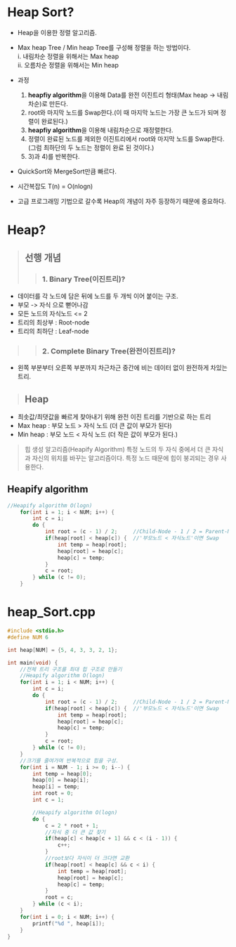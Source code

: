 # Heap Sort?
- Heap을 이용한 정렬 알고리즘.
- Max heap Tree / Min heap Tree를 구성해 정렬을 하는 방법이다.  
    i. 내림차순 정렬을 위해서는 Max heap  
    ii. 오름차순 정렬을 위해서는 Min heap
- 과정  
  1) **heapfiy algorithm**을 이용해 Data를 완전 이진트리 형태(Max heap -> 내림차순)로 만든다.  
  2) root와 마지막 노드를 Swap한다.(이 때 마지막 노드는 가장 큰 노드가 되며 정렬이 완료된다.)
  3) **heapfiy algorithm**을 이용해 내림차순으로 재정렬한다.
  4) 정렬이 완료된 노드를 제외한 이진트리에서 root와 마지막 노드를 Swap한다.(그럼 최하단의 두 노드는 정렬이 완료 된 것이다.)
  5) 3)과 4)를 반복한다.
  
- QuickSort와 MergeSort만큼 빠르다.
- 시간복잡도 T(n) = O(nlogn)
- 고급 프로그래밍 기법으로 갈수록 Heap의 개념이 자주 등장하기 때문에 중요하다.

# Heap?
>## 선행 개념
>>### 1. Binary Tree(이진트리)?
- 데이터를 각 노드에 담은 뒤에 노드를 두 개씩 이어 붙이는 구조.
- 부모 -> 자식 으로 뻗어나감
- 모든 노드의 자식노드 <= 2
- 트리의 최상부 : Root-node
- 트리의 최하단 : Leaf-node

>>### 2. Complete Binary Tree(완전이진트리)?
- 왼쪽 부분부터 오른쪽 부분까지 차근차근 중간에 비는 데이터 없이 완전하게 차있는 트리.

>## Heap
- 최솟값/최댓값을 빠르게 찾아내기 위해 완전 이진 트리를 기반으로 하는 트리 
- Max heap : 부모 노드 > 자식 노드 (더 큰 값이 부모가 된다)
- Min heap : 부모 노드 < 자식 노드 (더 작은 값이 부모가 된다.)
> 힙 생성 알고리즘(Heapify Algorithm)
> 특정 노드의 두 자식 중에서 더 큰 자식과 자신의 위치를 바꾸는 알고리즘이다.
> 특정 노드 때문에 힙이 붕괴되는 경우 사용한다.

## Heapify algorithm
```C++
//Heapify algorithm O(logn) 
	for(int i = 1; i < NUM; i++) {
		int c = i;
		do {
			int root = (c - 1) / 2;		//Child-Node - 1 / 2 = Parent-Node
			if(heap[root] < heap[c]) {	//'부모노드 < 자식노드'이면 Swap 
				int temp = heap[root];
				heap[root] = heap[c];
				heap[c] = temp;
			}
			c = root;
		} while (c != 0);
	}
```

# heap_Sort.cpp
```C++
#include <stdio.h>
#define NUM 6

int heap[NUM] = {5, 4, 3, 3, 2, 1};

int main(void) {
	//전체 트리 구조를 최대 힙 구조로 만들기
	//Heapify algorithm O(logn) 
	for(int i = 1; i < NUM; i++) {
		int c = i;
		do {
			int root = (c - 1) / 2;		//Child-Node - 1 / 2 = Parent-Node
			if(heap[root] < heap[c]) {	//'부모노드 < 자식노드'이면 Swap 
				int temp = heap[root];
				heap[root] = heap[c];
				heap[c] = temp;
			}
			c = root;
		} while (c != 0);
	}
	//크기를 줄여가며 반복적으로 힙을 구성.
	for(int i = NUM - 1; i >= 0; i--) {
		int temp = heap[0];
		heap[0] = heap[i];
		heap[i] = temp;
		int root = 0;
		int c = 1;

		//Heapify algorithm O(logn)
		do {
			c = 2 * root + 1;
			//자식 중 더 큰 값 찾기
			if(heap[c] < heap[c + 1] && c < (i - 1)) {
				c++;
			} 
			//root보다 자식이 더 크다면 교환
			if(heap[root] < heap[c] && c < i) {
				int temp = heap[root];
				heap[root] = heap[c];
				heap[c] = temp;
			}
			root = c;
		} while (c < i);
	}
	for(int i = 0; i < NUM; i++) {
		printf("%d ", heap[i]);
	}
}
```
